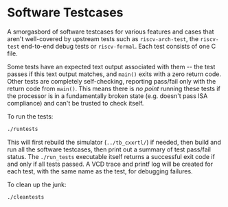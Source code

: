 Software Testcases
==================

A smorgasbord of software testcases for various features and cases that aren't well-covered by upstream tests such as `riscv-arch-test`, the `riscv-test` end-to-end debug tests or `riscv-formal`. Each test consists of one C file.

Some tests have an expected text output associated with them -- the test passes if this text output matches, and `main()` exits with a zero return code. Other tests are completely self-checking, reporting pass/fail only with the return code from `main()`. This means there is _no point_ running these tests if the processor is in a fundamentally broken state (e.g. doesn't pass ISA compliance) and can't be trusted to check itself. 

To run the tests:

```bash
./runtests
```

This will first rebuild the simulator (`../tb_cxxrtl/`) if needed, then build and run all the software testcases, then print out a summary of test pass/fail status. The `./run_tests` executable itself returns a successful exit code if and only if all tests passed. A VCD trace and printf log will be created for each test, with the same name as the test, for debugging failures.

To clean up the junk:

```bash
./cleantests
```
